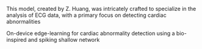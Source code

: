 This model, created by Z. Huang, was intricately crafted to specialize in the analysis of ECG data, with a primary focus on detecting cardiac abnormalities

On-device edge-learning for cardiac abnormality detection using a bio-inspired and spiking shallow network

